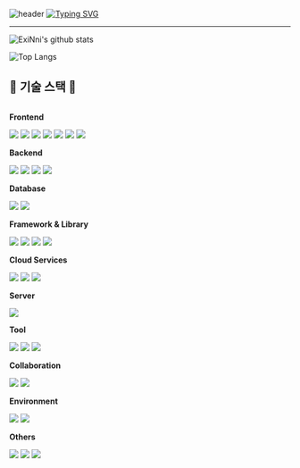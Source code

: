 

<!--
**ExiNni/ExiNni** is a ✨ _special_ ✨ repository because its `README.md` (this file) appears on your GitHub profile.

Here are some ideas to get you started:

- 🔭 I’m currently working on ...
- 🌱 I’m currently learning ...
- 👯 I’m looking to collaborate on ...
- 🤔 I’m looking for help with ...
- 💬 Ask me about ...
- 📫 How to reach me: ...
- 😄 Pronouns: ...
- ⚡ Fun fact: ...
-->

![header](https://capsule-render.vercel.app/api?type=waving&color=6994CDEE&text=&animation=twinkling&height=80)
[![Typing SVG](https://readme-typing-svg.demolab.com?font=Alkatra&weight=500&size=45&duration=3500&pause=3&color=6994CDEE&center=false&vCenter=false&multiline=true&repeat=true&width=1000&height=100&lines=ExiNni's+GitHub!👋)](https://git.io/typing-svg)
 
<div align="left">

-------

 
![ExiNni's github stats](https://github-readme-stats.vercel.app/api?username=ExiNni&showicons=true&theme=tokyonight)

![Top Langs](https://github-readme-stats.vercel.app/api/top-langs/?username=ExiNni&layout=compact&theme=tokyonight)

## 🔭 기술 스택 🔭
<div style="display:flex; flex-direction:column; align-items:flex-start;">
 <!-- Frontend -->
    <p><strong>Frontend</strong></p>
    <div>
        <img src="https://img.shields.io/badge/HTML5-E34F26?style=for-the-badge&logo=html5&logoColor=white"> 
        <img src="https://img.shields.io/badge/CSS3-1572B6?style=for-the-badge&logo=css3&logoColor=white"> 
        <img src="https://img.shields.io/badge/Javascript-F7DF1E?style=for-the-badge&logo=javascript&logoColor=black"> 
        <img src="https://img.shields.io/badge/Bootstrap-7952B3?style=for-the-badge&logo=bootstrap&logoColor=white">
     <img src="https://img.shields.io/badge/jQuery-0769AD?style=for-the-badge&logo=jquery&logoColor=white">
     <img src="https://img.shields.io/badge/Ajax-FF4154?style=for-the-badge&logo=ajax&logoColor=white">
          <img src="https://img.shields.io/badge/React-61DAFB?style=for-the-badge&logo=React&logoColor=white">
    </div>
    <!-- Backend -->
    <p><strong>Backend</strong></p>
    <div>
        <img src="https://img.shields.io/badge/Java-007396?style=for-the-badge&logo=Java&logoColor=white"> 
     <img src="https://img.shields.io/badge/JSP&SERVLET-09B6A2?style=for-the-badge&logo=JSP&SERVLET&logoColor=white">
        <img src="https://img.shields.io/badge/MyBatis-09B6A2?style=for-the-badge&logo=MyBatis&logoColor=white">
        <img src="https://img.shields.io/badge/Nodejs-339933?style=for-the-badge&logo=nodedotjs&logoColor=white">
    </div>
    <!-- Database -->
    <p><strong>Database</strong></p>
    <div>
        <img src="https://img.shields.io/badge/Oracle-F80000?style=for-the-badge&logo=oracle&logoColor=white"> 
        <img src="https://img.shields.io/badge/MySql-4479A1?style=for-the-badge&logo=mysql&logoColor=white"> 
    </div>
 <!-- Framework/Library -->
    <p><strong>Framework & Library</strong></p>
    <div>
        <img src="https://img.shields.io/badge/Spring-6DB33F?style=for-the-badge&logo=spring&logoColor=white"> 
     <img src="https://img.shields.io/badge/Spring Boot-6DB33F?style=for-the-badge&logo=spring boot&logoColor=white">
     <img src="https://img.shields.io/badge/Lombok -B32629?style=for-the-badge&logo=Lombok &logoColor=white"> 
     <img src="https://img.shields.io/badge/Redis -DC382D?style=for-the-badge&logo=Redis &logoColor=white"> 
    </div>
 <!-- Cloud Services -->
    <p><strong>Cloud Services</strong></p>
    <div>
        <img src="https://img.shields.io/badge/Amazon EC2-F8DC75?style=for-the-badge&logo=amazonec2&logoColor=black">
             <img src="https://img.shields.io/badge/Amazon RDS-527FFF?style=for-the-badge&logo=amazonrds&logoColor=black">
     <img src="https://img.shields.io/badge/Amazon ubuntu-E95420?style=for-the-badge&logo=ubuntu&logoColor=black">
    </div>
    <!-- Server -->
    <p><strong>Server</strong></p>
    <div>
        <img src="https://img.shields.io/badge/Apache Tomcat-F8DC75?style=for-the-badge&logo=apachetomcat&logoColor=black">
    </div>
 <!-- Tool -->
    <p><strong>Tool</strong></p>
    <div>
     <img src="https://img.shields.io/badge/Eclipse IDE-2C2255?style=for-the-badge&logo=eclipseide&logoColor=white"> 
     <img src="https://img.shields.io/badge/Intellij Idea-000000?style=for-the-badge&logo=intellijidea&logoColor=white"> 
     <img src="https://img.shields.io/badge/Visual Studio Code-007ACC?style=for-the-badge&logo=visualstudiocode&logoColor=white">
    </div>
 <!-- Collaboration -->
    <p><strong>Collaboration</strong></p>
    <div>
     <img src="https://img.shields.io/badge/Slack-4A154B?style=for-the-badge&logo=Slack&logoColor=white"> 
     <img src="https://img.shields.io/badge/github-181717?style=for-the-badge&logo=github&logoColor=white"> 
    </div>
  <!-- Environment -->
    <p><strong>Environment</strong></p>
    <div>
     <img src="https://img.shields.io/badge/Windows 10-0078D6?style=for-the-badge&logo=windows10&logoColor=white"> 
     <img src="https://img.shields.io/badge/macOS Sonoma-000000?style=for-the-badge&logo=macos&logoColor=white"> 
    </div>
    <!-- Others -->
    <p><strong>Others</strong></p>
    <div>
        <img src="https://img.shields.io/badge/Kotlin-7F52FF?style=for-the-badge&logo=kotlin&logoColor=white">
        <img src="https://img.shields.io/badge/Android Studio-3DDC84?style=for-the-badge&logo=android studio&logoColor=white">
        <img src="https://img.shields.io/badge/python-3776AB?style=for-the-badge&logo=python&logoColor=white"> 
</div><br>
</div>

